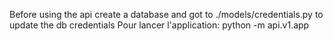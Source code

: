 Before using the api create a database and got to ./models/credentials.py to update the db credentials
Pour lancer l'application:
python -m api.v1.app
